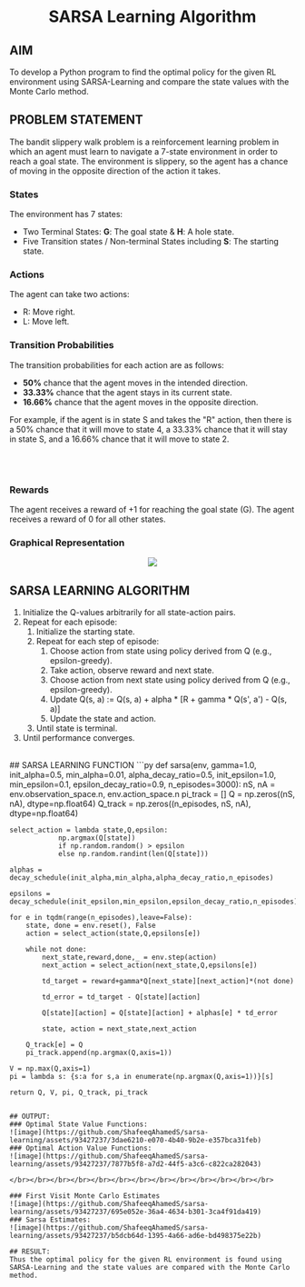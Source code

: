 # <p align="center">SARSA Learning Algorithm</p>

## AIM
To develop a Python program to find the optimal policy for the given RL environment using SARSA-Learning and compare the state values with the Monte Carlo method.

## PROBLEM STATEMENT
The bandit slippery walk problem is a reinforcement learning problem in which an agent must learn to navigate a 7-state environment in order to reach a goal state. The environment is slippery, so the agent has a chance of moving in the opposite direction of the action it takes.

### States

The environment has 7 states:
* Two Terminal States: **G**: The goal state & **H**: A hole state.
* Five Transition states / Non-terminal States including  **S**: The starting state.

### Actions

The agent can take two actions:

* R: Move right.
* L: Move left.

### Transition Probabilities

The transition probabilities for each action are as follows:

* **50%** chance that the agent moves in the intended direction.
* **33.33%** chance that the agent stays in its current state.
* **16.66%** chance that the agent moves in the opposite direction.

For example, if the agent is in state S and takes the "R" action, then there is a 50% chance that it will move to state 4, a 33.33% chance that it will stay in state S, and a 16.66% chance that it will move to state 2.

</br></br>

### Rewards

The agent receives a reward of +1 for reaching the goal state (G). The agent receives a reward of 0 for all other states.

### Graphical Representation
<p align="center">
<img src="https://github.com/ShafeeqAhamedS/RL_2_Policy_Eval/assets/93427237/e7af87e7-fe73-47fa-8bea-2040b7645e44"> </p>

## SARSA LEARNING ALGORITHM
1. Initialize the Q-values arbitrarily for all state-action pairs.
2. Repeat for each episode:
    1. Initialize the starting state.
    2. Repeat for each step of episode:
        1. Choose action from state using policy derived from Q (e.g., epsilon-greedy).
        2. Take action, observe reward and next state.
        3. Choose action from next state using policy derived from Q (e.g., epsilon-greedy).
        4. Update Q(s, a) := Q(s, a) + alpha * [R + gamma * Q(s', a') - Q(s, a)]
        5. Update the state and action.
    3. Until state is terminal.
3. Until performance converges.

</br>
## SARSA LEARNING FUNCTION
```py
def sarsa(env,
          gamma=1.0,
          init_alpha=0.5,
          min_alpha=0.01,
          alpha_decay_ratio=0.5,
          init_epsilon=1.0,
          min_epsilon=0.1,
          epsilon_decay_ratio=0.9,
          n_episodes=3000):
    nS, nA = env.observation_space.n, env.action_space.n
    pi_track = []
    Q = np.zeros((nS, nA), dtype=np.float64)
    Q_track = np.zeros((n_episodes, nS, nA), dtype=np.float64)

    select_action = lambda state,Q,epsilon: 
    			np.argmax(Q[state]) 
    			if np.random.random() > epsilon 
                else np.random.randint(len(Q[state]))

    alphas = decay_schedule(init_alpha,min_alpha,alpha_decay_ratio,n_episodes)

    epsilons = decay_schedule(init_epsilon,min_epsilon,epsilon_decay_ratio,n_episodes)

    for e in tqdm(range(n_episodes),leave=False):
        state, done = env.reset(), False
        action = select_action(state,Q,epsilons[e])

        while not done:
            next_state,reward,done,_ = env.step(action)
            next_action = select_action(next_state,Q,epsilons[e])

            td_target = reward+gamma*Q[next_state][next_action]*(not done)

            td_error = td_target - Q[state][action]

            Q[state][action] = Q[state][action] + alphas[e] * td_error

            state, action = next_state,next_action

        Q_track[e] = Q
        pi_track.append(np.argmax(Q,axis=1))

    V = np.max(Q,axis=1)
    pi = lambda s: {s:a for s,a in enumerate(np.argmax(Q,axis=1))}[s]

    return Q, V, pi, Q_track, pi_track
```

## OUTPUT:
### Optimal State Value Functions:
![image](https://github.com/ShafeeqAhamedS/sarsa-learning/assets/93427237/3dae6210-e070-4b40-9b2e-e357bca31feb)
### Optimal Action Value Functions:
![image](https://github.com/ShafeeqAhamedS/sarsa-learning/assets/93427237/7877b5f8-a7d2-44f5-a3c6-c822ca282043)

</br></br></br></br></br></br></br></br></br></br></br></br></br>

### First Visit Monte Carlo Estimates
![image](https://github.com/ShafeeqAhamedS/sarsa-learning/assets/93427237/695e052e-36a4-4634-b301-3ca4f91da419)
### Sarsa Estimates:
![image](https://github.com/ShafeeqAhamedS/sarsa-learning/assets/93427237/b5dcb64d-1395-4a66-ad6e-bd498375e22b)

## RESULT:
Thus the optimal policy for the given RL environment is found using SARSA-Learning and the state values are compared with the Monte Carlo method.
